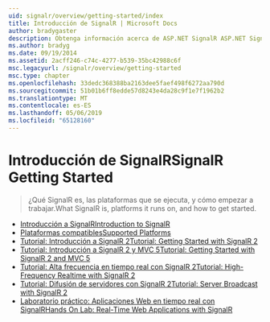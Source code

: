 ```yaml
---
uid: signalr/overview/getting-started/index
title: Introducción de SignalR | Microsoft Docs
author: bradygaster
description: Obtenga información acerca de ASP.NET SignalR ASP.NET SignalR es una nueva biblioteca para desarrolladores de ASP.NET que facilita la funcionalidad de desarrollo web en tiempo real. SignalR permite a bi...
ms.author: bradyg
ms.date: 09/19/2014
ms.assetid: 2acff246-c74c-4277-b539-35bc42988c6f
msc.legacyurl: /signalr/overview/getting-started
msc.type: chapter
ms.openlocfilehash: 33dedc368388ba2163dee5faef498f6272aa790d
ms.sourcegitcommit: 51b01b6ff8edde57d8243e4da28c9f1e7f1962b2
ms.translationtype: MT
ms.contentlocale: es-ES
ms.lasthandoff: 05/06/2019
ms.locfileid: "65128160"
---
```

# <a name="signalr-getting-started"></a><span data-ttu-id="e2e77-104">Introducción de SignalR</span><span class="sxs-lookup"><span data-stu-id="e2e77-104">SignalR Getting Started</span></span>

> <span data-ttu-id="e2e77-105">¿Qué SignalR es, las plataformas que se ejecuta, y cómo empezar a trabajar.</span><span class="sxs-lookup"><span data-stu-id="e2e77-105">What SignalR is, platforms it runs on, and how to get started.</span></span>

- [<span data-ttu-id="e2e77-106">Introducción a SignalR</span><span class="sxs-lookup"><span data-stu-id="e2e77-106">Introduction to SignalR</span></span>](introduction-to-signalr.md)
- [<span data-ttu-id="e2e77-107">Plataformas compatibles</span><span class="sxs-lookup"><span data-stu-id="e2e77-107">Supported Platforms</span></span>](supported-platforms.md)
- [<span data-ttu-id="e2e77-108">Tutorial: Introducción a SignalR 2</span><span class="sxs-lookup"><span data-stu-id="e2e77-108">Tutorial: Getting Started with SignalR 2</span></span>](tutorial-getting-started-with-signalr.md)
- [<span data-ttu-id="e2e77-109">Tutorial: Introducción a SignalR 2 y MVC 5</span><span class="sxs-lookup"><span data-stu-id="e2e77-109">Tutorial: Getting Started with SignalR 2 and MVC 5</span></span>](tutorial-getting-started-with-signalr-and-mvc.md)
- [<span data-ttu-id="e2e77-110">Tutorial: Alta frecuencia en tiempo real con SignalR 2</span><span class="sxs-lookup"><span data-stu-id="e2e77-110">Tutorial: High-Frequency Realtime with SignalR 2</span></span>](tutorial-high-frequency-realtime-with-signalr.md)
- [<span data-ttu-id="e2e77-111">Tutorial: Difusión de servidores con SignalR 2</span><span class="sxs-lookup"><span data-stu-id="e2e77-111">Tutorial: Server Broadcast with SignalR 2</span></span>](tutorial-server-broadcast-with-signalr.md)
- [<span data-ttu-id="e2e77-112">Laboratorio práctico: Aplicaciones Web en tiempo real con SignalR</span><span class="sxs-lookup"><span data-stu-id="e2e77-112">Hands On Lab: Real-Time Web Applications with SignalR</span></span>](real-time-web-applications-with-signalr.md)
